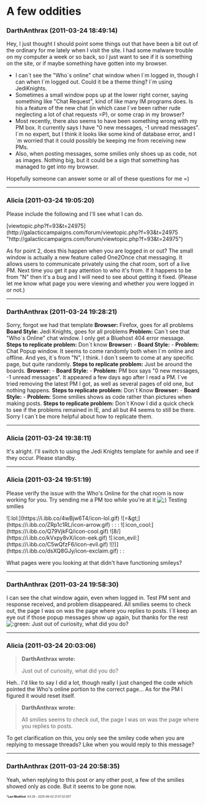 # A few oddities

### **DarthAnthrax** (2011-03-24 18:49:14)

Hey, I just thought I should point some things out that have been a bit out of the ordinary for me lately when I visit the site. I had some malware trouble on my computer a week or so back, so I just want to see if it is something on the site, or if maybe something have gotten into my browser.

* I can´t see the "Who´s online" chat window when I´m logged in, though I can when I´m logged out. Could it be a theme thing? I´m using JediKnights.
* Sometimes a small window pops up at the lower right corner, saying something like "Chat Request", kind of like many IM programs does. Is his a feature of the new chat (in which case I´ve been rather rude neglecting a lot of chat requests =P), or some crap in my browser?
* Most recently, there also seems to have been something wrong with my PM box. It currently says I have "0 new messages, -1 unread messages". I´m no expert, but I think it looks like some kind of database error, and I´m worried that it could possibly be keeping me from receiving new PMs.
* Also, when posting messages, some smilies only shoes up as code, not as images. Nothing big, but it could be a sign that something has managed to get into my browser.

Hopefully someone can answer some or all of these questions for me =)

---

### **Alicia** (2011-03-24 19:05:20)

Please include the following and I'll see what I can do.
<!-- l -->[viewtopic.php?f=93&amp;t=24975](http://galacticcampaigns.com/forum/viewtopic.php?f=93&t=24975 "http://galacticcampaigns.com/forum/viewtopic.php?f=93&t=24975")<!-- l -->
As for point 2, does this happen when you are logged in or out? The small window is actually a new feature called One2Once chat messaging. It allows users to communicate privately using the chat room, sort of a live PM.
Next time you get it pay attention to who it's from. If it happens to be from "N" then it's a bug and I will need to see about getting it fixed. (Please let me know what page you were viewing and whether you were logged in or not.)

---

### **DarthAnthrax** (2011-03-24 19:28:21)

Sorry, forgot we had that template
**Browser:** Firefox, goes for all problems
**Board Style:** Jedi Knights, goes for all problems
**Problem:** Can´t see that "Who´s Online" chat window. I only get a Bluehost 404 error message.
**Steps to replicate problem:** Don´t know
**Browser:** -
**Board Style:** -
**Problem:** Chat Popup window. It seems to come randomly both when I´m online and offline. And yes, it´s from "N", I think. I don´t seem to come at any specific page, but quite randomly.
**Steps to replicate problem:** Just be around the boards.
**Browser:** -
**Board Style:** -
**Problem:** PM box says "0 new messages, -1 unread messages". It appeared a few days ago after I read a PM. I´ve tried removing the latest PM I got, as well as several pages of old one, but nothing happens.
**Steps to replicate problem:** Don´t Know
**Browser:** -
**Board Style:** -
**Problem:** Some smilies shows as code rather than pictures when making posts.
**Steps to replicate problem:** Don´t Know
I did a quick check to see if the problems remained in IE, and all but #4 seems to still be there. Sorry I can´t be more helpful about how to replicate them.

---

### **Alicia** (2011-03-24 19:38:11)

It's alright. I'll switch to using the Jedi Knights template for awhile and see if they occur.
Please standby.

---

### **Alicia** (2011-03-24 19:51:19)

Please verify the issue with the Who's Online for the chat room is now working for you.
Try sending me a PM too while you're at it <!-- s;) -->![;)](https://i.ibb.co/GfkGswQC/icon-e-wink.gif)<!-- s;) -->
Testing smilies
<!-- s:lol: -->![:lol:](https://i.ibb.co/4wBjw6T4/icon-lol.gif)<!-- s:lol: --> <!-- s=> -->![=&amp;gt;](https://i.ibb.co/ZRp1c1RL/icon-arrow.gif)<!-- s=> --> <!-- s:arrowd: -->:<!-- s:arrowd: --> <!-- s:arrowl: -->:<!-- s:arrowl: --> <!-- s:arrowu: -->:<!-- s:arrowu: --> <!-- s:cool: -->![:icon_cool:](https://i.ibb.co/Q79VjkFQ/icon-cool.gif)<!-- s:cool: --> <!-- s8/ -->![8/](https://i.ibb.co/kVxpy8vX/icon-eek.gif)<!-- s8/ --> <!-- s:evil: -->![:icon_evil:](https://i.ibb.co/C5wQfzF6/icon-evil.gif)<!-- s:evil: --> <!-- s!) -->![!)](https://i.ibb.co/dsXQ8GJy/icon-exclaim.gif)<!-- s!) --> <!-- s:jawa: -->:<!-- s:jawa: --> <!-- s:duel: -->:<!-- s:duel: -->
What pages were you looking at that didn't have functioning smileys?

---

### **DarthAnthrax** (2011-03-24 19:58:30)

I can see the chat window again, even when logged in.
Test PM sent and response received, and problem disappeared.
All smilies seems to check out, the page I was on was the page where you replies to posts.
I´ll keep an eye out if those popup messages show up again, but thanks for the rest <!-- s:green: -->![:green:](https://i.ibb.co/1tVcFY1d/icon-mrgreen.gif)<!-- s:green: --> Just out of curiosity, what did you do?

---

### **Alicia** (2011-03-24 20:03:06)

> **DarthAnthrax wrote:**
>
> Just out of curiosity, what did you do?

Heh.. I'd like to say I did a lot, though really I just changed the code which pointed the Who's online portion to the correct page... As for the PM I figured it would reset itself.
> **DarthAnthrax wrote:**
>
> All smilies seems to check out, the page I was on was the page where you replies to posts.

To get clarification on this, you only see the smiley code when you are replying to message threads? Like when you would reply to this message?

---

### **DarthAnthrax** (2011-03-24 20:58:35)

Yeah, when replying to this post or any other post, a few of the smilies showed only as code. But it seems to be gone now.



<span style="font-size: 0.5em;">***Last Modified**: 4.0.28 - *2025-06-02 21:37:32 EDT*</span>